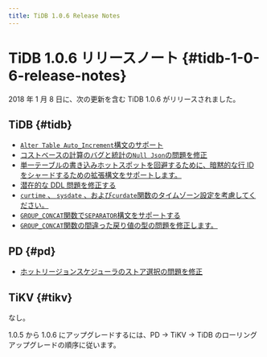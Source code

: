 ```yaml
---
title: TiDB 1.0.6 Release Notes
---
```


# TiDB 1.0.6 リリースノート {#tidb-1-0-6-release-notes}

2018 年 1 月 8 日に、次の更新を含む TiDB 1.0.6 がリリースされました。

## TiDB {#tidb}

-   [`Alter Table Auto_Increment`構文のサポート](https://github.com/pingcap/tidb/pull/5511)
-   [コストベースの計算のバグと統計の`Null Json`の問題を修正](https://github.com/pingcap/tidb/pull/5556)
-   [単一テーブルの書き込みホットスポットを回避するために、暗黙的な行 ID をシャードするための拡張構文をサポートします。](https://github.com/pingcap/tidb/pull/5559)
-   [潜在的な DDL 問題を修正する](https://github.com/pingcap/tidb/pull/5562)
-   [`curtime` 、 `sysdate` 、および`curdate`関数のタイムゾーン設定を考慮してください。](https://github.com/pingcap/tidb/pull/5564)
-   [`GROUP_CONCAT`関数で`SEPARATOR`構文をサポートする](https://github.com/pingcap/tidb/pull/5569)
-   [`GROUP_CONCAT`関数の間違った戻り値の型の問題を修正します。](https://github.com/pingcap/tidb/pull/5582)

## PD {#pd}

-   [ホットリージョンスケジューラのストア選択の問題を修正](https://github.com/pingcap/pd/pull/898)

## TiKV {#tikv}

なし。

1.0.5 から 1.0.6 にアップグレードするには、PD -&gt; TiKV -&gt; TiDB のローリング アップグレードの順序に従います。
